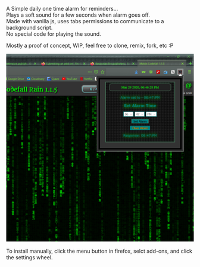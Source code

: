 A Simple daily one time alarm for reminders...  
Plays a soft sound for a few seconds when alarm goes off.  
Made with vanilla js, uses tabs permissions to communicate to a background script.  
No special code for playing the sound.  


Mostly a proof of concept, WIP, feel free to clone, remix, fork, etc :P <br/>

![](SimpleAlarmScreenshot.png)

To install manually, click the menu button in firefox, selct add-ons, and click the settings wheel.  

![]()
